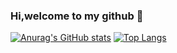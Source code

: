### Hi,welcome to my github 👋
<!--
**lmxyjy/lmxyjy** is a ✨ _special_ ✨ repository because its `README.md` (this file) appears on your GitHub profile.

Here are some ideas to get you started:

- 🔭 I’m currently working on ...
- 🌱 I’m currently learning ...
- 👯 I’m looking to collaborate on ...
- 🤔 I’m looking for help with ...
- 💬 Ask me about ...
- 📫 How to reach me: ...
- 😄 Pronouns: ...
- ⚡ Fun fact: ...
-->
[![Anurag's GitHub stats](https://github-readme-stats.vercel.app/api?username=lmxyjy)](https://github.com/anuraghazra/github-readme-stats)
[![Top Langs](https://github-readme-stats.vercel.app/api/top-langs/?username=lmxyjy&layout=compact)](https://github.com/anuraghazra/github-readme-stats)

